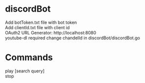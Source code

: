 # discordBot

Add botToken.txt file with bot token  
Add clientId.txt file with client id  
OAuth2 URL Generator: http://localhost:8080  
youtube-dl required
change chandelId in discordBot/discordBot.go

# Commands  
play [search query]  
stop
